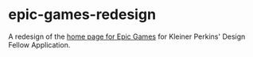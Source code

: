 # epic-games-redesign

A redesign of the [home page for Epic Games](https://www.epicgames.com/site/en-US/home) for Kleiner Perkins' Design Fellow Application.
